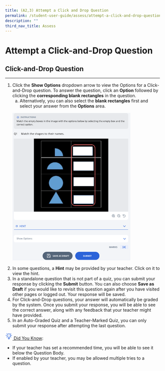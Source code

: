 ```yaml
---
title: (A2,3) Attempt a Click and Drop Question
permalink: /student-user-guide/assess/attempt-a-click-and-drop-question/
description: ""
third_nav_title: Assess
---
```

<h1 id="attempt-a-click-and-drop-question">Attempt a Click-and-Drop Question</h1>
<h2 id="-click-and-drop-question-">Click-and-Drop Question</h2>
<hr>
<ol>
<li>Click the <strong>Show Options</strong> dropdown arrow to view the Options for a Click-and-Drop question. To answer the question, click an <strong>Option</strong> followed by clicking the <strong>corresponding blank rectangles</strong> in the question.<ol style="list-style-type: lower-alpha;">
<li>Alternatively, you can also select the <strong>blank rectangles</strong> first and select your answer from the <strong>Options</strong> area.</li>
</ol>
</li>
<p><img style="width: 80%;" src="/images/1Student/As-CnD.png"></p>
<li>In some questions, a <strong>Hint</strong> may be provided by your teacher. Click on it to view the hint.</li>
<li>In a standalone question that is not part of a quiz, you can submit your response by clicking the <strong>Submit</strong> button. You can also choose <strong>Save as Draft</strong> if you would like to revisit this question again after you have visited other pages or logged out. Your response will be saved.</li>
<li>For Click-and-Drop questions, your answer will automatically be graded by the system. Once you submit your response, you will be able to see the correct answer, along with any feedback that your teacher might have provided.</li>
<li>In an Auto-Graded Quiz and a Teacher-Marked Quiz, you can only submit your response after attempting the last question.</li>
</ol>
<p><u><img style="width:1.5rem; display: inline;" src="/images/Icons/Bulb32.svg"> Did You Know</u>:</p>
<ul>
<li>If your teacher has set a recommended time, you will be able to see it below the Question Body.</li>
<li>If enabled by your teacher, you may be allowed multiple tries to a question.</li>
</ul>